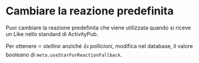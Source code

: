 # Cambiare la reazione predefinita

Puoi cambiare la reazione predefinita che viene utilizzata quando si riceve un Like nello standard di ActivityPub.

Per ottenere ⭐ _stelline_ anziché 👍 _pollicioni_, modifica nel database, il valore booleano di `meta.useStarForReactionFallback`.
